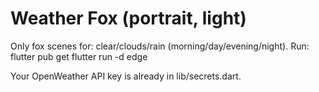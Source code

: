 # Weather Fox (portrait, light)

Only fox scenes for: clear/clouds/rain (morning/day/evening/night).
Run:
  flutter pub get
  flutter run -d edge

Your OpenWeather API key is already in lib/secrets.dart.
